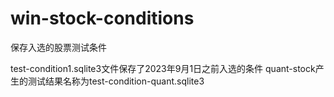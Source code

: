 # win-stock-conditions
保存入选的股票测试条件

test-condition1.sqlite3文件保存了2023年9月1日之前入选的条件
quant-stock产生的测试结果名称为test-condition-quant.sqlite3